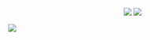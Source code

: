 <p align="center">
<img src="https://lanyard.cnrad.dev/api/966616087976378369?hideTimestamp=false&hideBadges=false&idleMessage=DEVELOPER%20FULL-STACK%20AND%20CYBERSECURITY%20ENTHUSIAST"/>
<img src="https://github-readme-stats.vercel.app/api/top-langs?username=0xYazuko&show_icons=true&hide_border=true&theme=tokyonight&layout=compact"/>
</p>
<img src="https://metrics.lecoq.io/0xYazuko"/>

